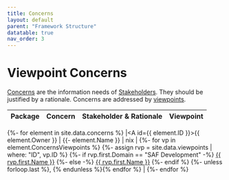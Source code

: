 ```yaml
---
title: Concerns
layout: default
parent: "Framework Structure"
datatable: true
nav_order: 3
---
```

# Viewpoint Concerns
[Concerns](../faq.md#concerns) are the information needs of [Stakeholders](../faq.md#stakeholders). They should be justified by a rationale. Concerns are addressed by [viewpoints](../faq.md#viewpoints).

| Package | Concern | Stakeholder & Rationale | Viewpoint |
| --- | --- | --- | --- |
{%- for element in site.data.concerns %}
|<A id={{ element.ID }}></A>{{ element.Owner }} |
{{- element.Name }} | nix |
{%- for vp in element.ConcernsViewpoints %}
{%- assign rvp = site.data.viewpoints | where: "ID", vp.ID %}
{%- if rvp.first.Domain == "SAF Development" -%}
<A href="../devdoc/{{ rvp.first.Domain }} Domain/{{ rvp.first.Name }}.html">{{ rvp.first.Name }}</A>
{%- else -%}
<A href="../userdoc/{{ rvp.first.Domain }} Domain/{{ rvp.first.Name }}.html">{{ rvp.first.Name }}</A>
{%- endif %}
{%- unless forloop.last %}, {% endunless %}{% endfor %} |
{%- endfor %}
